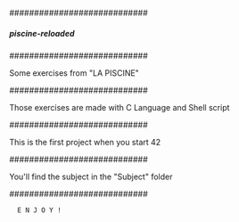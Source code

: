 ############################
##### piscine-reloaded #####
############################

Some exercises from "LA PISCINE"

############################

Those exercises are made with C Language and Shell script

############################

This is the first project when you start 42

############################

You'll find the subject in the "Subject" folder

############################

      E N J O Y !
